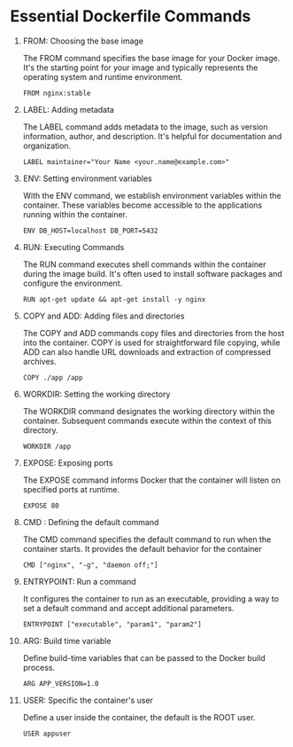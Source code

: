 # Essential Dockerfile Commands

1. FROM: Choosing the base image

    The FROM command specifies the base image for your Docker image. It's the starting point for your image and typically represents the operating system and runtime environment.

    `FROM nginx:stable`

2. LABEL: Adding metadata

    The LABEL command adds metadata to the image, such as version information, author, and description. It's helpful for documentation and organization.

    `LABEL maintainer="Your Name <your.name@example.com>"`

3. ENV: Setting environment variables

    With the ENV command, we establish environment variables within the container. These variables become accessible to the applications running within the container.

    `ENV DB_HOST=localhost DB_PORT=5432`

4. RUN: Executing Commands

    The RUN command executes shell commands within the container during the image build. It's often used to install software packages and configure the environment.

    `RUN apt-get update && apt-get install -y nginx`

5. COPY and ADD: Adding files and directories

    The COPY and ADD commands copy files and directories from the host into the container. COPY is used for straightforward file copying, while ADD can also handle URL downloads and extraction of compressed archives.

    `COPY ./app /app`

6. WORKDIR: Setting the working directory

    The WORKDIR command designates the working directory within the container. Subsequent commands execute within the context of this directory.

    `WORKDIR /app`

7. EXPOSE: Exposing ports

    The EXPOSE command informs Docker that the container will listen on specified ports at runtime.

    `EXPOSE 80`

8. CMD : Defining the default command

    The CMD command specifies the default command to run when the container starts. It provides the default behavior for the container

    `CMD ["nginx", "-g", "daemon off;"]`

9. ENTRYPOINT: Run a command

    It configures the container to run as an executable, providing a way to set a default command and accept additional parameters.

    `ENTRYPOINT ["executable", "param1", "param2"]`

10. ARG: Build time variable

    Define build-time variables that can be passed to the Docker build process.

    `ARG APP_VERSION=1.0`

11. USER: Specific the container's user

    Define a user inside the container, the default is the ROOT user.

    `USER appuser`
